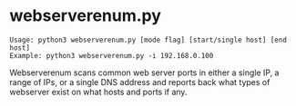 # webserverenum.py

```
Usage: python3 webserverenum.py [mode flag] [start/single host] [end host]
Example: python3 webserverenum.py -i 192.168.0.100

```

Webserverenum scans common web server ports in either a single IP, a range of IPs, or a single DNS address and reports back what types of webserver exist on what hosts and ports if any.
